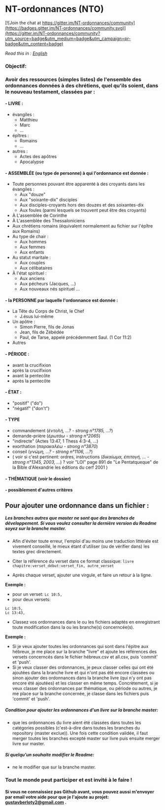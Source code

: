 # NT-ordonnances (NTO)

[![Join the chat at https://gitter.im/NT-ordonnances/community](https://badges.gitter.im/NT-ordonnances/community.svg)](https://gitter.im/NT-ordonnances/community?utm_source=badge&utm_medium=badge&utm_campaign=pr-badge&utm_content=badge)

*Read this in : [English](README.en.md)*

### Objectif:
### Avoir des ressources (simples listes) de l'ensemble des ordonnances données à des chrétiens, quel qu'ils soient, dans le nouveau testament, classées par :

#### - LIVRE :
  - évangiles :
    - Matthieu
    - Marc
    - …
  - épîtres :
    - Romains
    -  …
  - autres :
    - Actes des apôtres
    - Apocalypse

#### - ASSEMBLÉE (ou type de personne) à qui l'ordonnance est donnée :
  - Toute personnes pouvant être apparenté à des croyants dans les évangiles :
    - Aux "douze"
    - Aux "soixante-dix" disciples
    - Aux disciples-croyants hors des douzes et des soixantes-dix
    - Aux foules (parmi lesquels se trouvent peut être des croyants)
  - À L'assemblée de Corinthe
  - À L'assemblée des Thessaloniciens
  - Aux chrétiens romains (équivalent normalement au fichier sur l'épître aux Romains)
  - Au type de chair :
     - Aux hommes
     - Aux femmes
     - Aux enfants
   - Au statut maritale :
     - Aux couples
     - Aux célibataires
   - À l'état spirituel :
     - Aux anciens
     - Aux pécheurs (Jacques, …)
     - Aux nouveaux nés spirituel
  …

#### - la PERSONNE par laquelle l'ordonnance est donnée :
  - La Tête du Corps de Christ, le Chef
    - J.ésus lui-même
  - Un apôtre :
    - Simon Pierre, fils de Jonas
    - Jean, fils de Zébédée
    - Paul, de Tarse, appelé précédemment Saul. (1 Cor 11:2)
  - Autres

#### - PÉRIODE :
  - avant la crucifixion
  - après la crucifixion
  - avant la pentecôte
  - après la pentecôte

#### - ÉTAT :
  - "positif" ("do")
  - "négatif" ("don't")

#### - TYPE
  - commandement (*ἐντολή, …? - strong n°1785, …?*)
  - demande-prière (*ἐρωτάω - strong n°2065*)
  - "indirecte" (Actes 13:47, 1 Thess 4:3-4, …)
  - exorthation (*παρακαλέω - strong n°3870*)
  - conseil (*γνώμη, …? - strong n°1106, …?*)
  - ( voir si c'est pertinent: ordres, instructions (*δικαίωμα, ἐπιταγή, … - strong n°1345, 2003, …*) ? voir "LOI" page 891 de "Le Pentatqueque" de la Bible d'Alexandrie les éditions du cerf 2001 )

#### - THÉMATIQUE (voir le dossier)
#### - possiblement d'autres critères



## Pour ajouter une ordonnance dans un fichier :

##### Les branches autres que master ne sont que des branches de développement. Si vous voulez consulter la dernière version du Readme soyez sur la branche master.

- Afin d'éviter toute erreur, l'emploi d'au moins une traduction littérale est vivement conseillé, le mieux étant d'utiliser (ou de vérifier dans) les textes grec directement.

- Citer la référence du verset dans ce format classique: ``livre chapitre:verset_début:verset_fin, autre_verset``

- Après chaque verset, ajouter une virgule, et faire un retour à la ligne.

 **Exemple :**
 - pour un verset:  `Lc 10:5,`
 - pour deux versets:
```
Lc 10:5,
Lc 13:43,
```

- Classez vos ordonnances dans le ou les fichiers adaptés en enregistrant toute modification dans la ou les branche(s) concerncée(s).

 **Exemple :**
 - Si je veux ajouter toutes les ordonnances qui sont dans l'épitre aux hébreux, je me place sur la branche "livre" et ajoute les références des versets concerncés dans le fichier hébreux.csv et all.csv, puis 'commit' et 'push'.
 - Si je veux classer des ordonnances, je peux classer celles qui ont été ajoutées dans la branche livre et qui n'ont pas été encore classées ou sinon ajouter des ordonnances dans la branche livre (qui n'y ont pas encore été ajoutées) et les classer en même temps. Concrètement, si je veux classer des ordonnances par thématique, ou période ou autres, je me place sur la branche concernée, je classe dans les fichiers puis 'commit' et 'push'.


##### Condition pour ajouter les ordonnances d'un livre sur la branche master:
 - que les ordonnances du livre aient été classées dans toutes les catégories possibles (c'est-à-dire dans toutes les branches du repository (master exclue)). Une fois cette condition validée, il faut merger toutes les branches excepté master sur livre puis ensuite merger livre sur master.

##### Si quelqu'un souhaite modifier le Readme:
  - ne le modifier que sur la branche master.


### Tout le monde peut participer et est invité à le faire !
#### Si vous ne connaissiez pas Github avant, vous pouvez aussi m'envoyer par email votre aide pour que je l'ajoute au projet: gustavberloty2@gmail.com .
